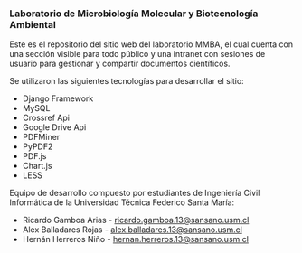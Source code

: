 ### Laboratorio de Microbiología Molecular y Biotecnología Ambiental

Este es el repositorio del sitio web del laboratorio MMBA, el cual cuenta con una sección visible para todo público y una intranet con sesiones de usuario para gestionar y compartir documentos científicos.

Se utilizaron las siguientes tecnologías para desarrollar el sitio:

- Django Framework
- MySQL
- Crossref Api
- Google Drive Api
- PDFMiner
- PyPDF2
- PDF.js
- Chart.js
- LESS



Equipo de desarrollo compuesto por estudiantes de Ingeniería Civil Informática de la Universidad Técnica Federico Santa María:

- Ricardo Gamboa Arias - [ricardo.gamboa.13@sansano.usm.cl](mailto:ricardo.gamboa.13@sansano.usm.cl) 
- Alex Balladares Rojas - [alex.balladares.13@sansano.usm.cl](mailto:alex.balladares.13@sansano.usm.cl)
- Hernán Herreros Niño - [hernan.herreros.13@sansano.usm.cl](mailto:hernan.herreros.13@sansano.usm.cl) 

